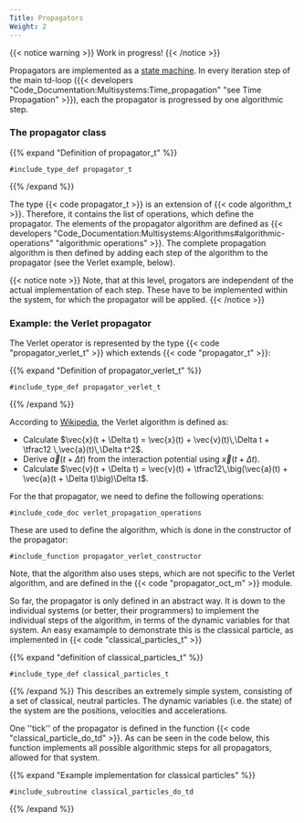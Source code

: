```yaml
---
Title: Propagators
Weight: 2
---
```


{{< notice warning >}}
Work in progress!
{{< /notice >}}

Propagators are implemented as a [state machine](https://en.wikipedia.org/wiki/Finite-state_machine). In every iteration step of the main td-loop ({{< developers "Code_Documentation:Multisystems:Time_propagation" "see Time Propagation" >}}), each the propagator is progressed by one algorithmic step.


### The propagator class

{{% expand "Definition of propagator_t" %}}
```Fortran
#include_type_def propagator_t
```
{{% /expand %}}

The type {{< code propagator_t >}} is an extension of {{< code algorithm_t >}}. Therefore, it contains the list of operations, which define the propagator.
The elements of the propagator algorithm are defined as {{< developers "Code_Documentation:Multisystems:Algorithms#algorithmic-operations" "algorithmic operations" >}}.
The complete propagation algorithm is then defined by adding each step of the algorithm to the propagator (see the Verlet example, below).

{{< notice note >}}
Note, that at this level, progators are independent of the actual implementation of each step. These have to be implemented within the system, for which the propagator will be applied.
{{< /notice >}}



### Example: the Verlet propagator


The Verlet operator is represented by the type {{< code "propagator_verlet_t" >}} which extends {{< code "propagator_t" >}}:


{{% expand "Definition of propagator_verlet_t" %}}
```Fortran
#include_type_def propagator_verlet_t
```
{{% /expand %}}

According to [Wikipedia](https://en.wikipedia.org/wiki/Verlet_integration), the Verlet algorithm is defined as:

- Calculate $\vec{x}(t + \Delta t) = \vec{x}(t) + \vec{v}(t)\,\Delta t + \tfrac12 \,\vec{a}(t)\,\Delta t^2$.
- Derive $\vec{a}(t + \Delta t)$ from the interaction potential using $\vec{x}(t + \Delta t)$.
- Calculate $\vec{v}(t + \Delta t) = \vec{v}(t) + \tfrac12\,\big(\vec{a}(t) + \vec{a}(t + \Delta t)\big)\Delta t$.

For the that propagator, we need to define the following operations:
```Fortran
#include_code_doc verlet_propagation_operations
```
These are used to define the algorithm, which is done in the constructor of the propagator:
```Fortran
#include_function propagator_verlet_constructor
```
Note, that the algorithm also uses steps, which are not specific to the Verlet algorithm, and are defined in the {{< code "propagator_oct_m" >}} module.

So far, the propagator is only defined in an abstract way. It is down to the individual systems (or better, their programmers) to implement the individual steps of the algorithm, in terms of the dynamic variables for that system. An easy examample to demonstrate this is the classical particle, as implemented in {{< code "classical_particles_t" >}}

{{% expand "definition of classical_particles_t" %}}
```Fortran
#include_type_def classical_particles_t
```
{{% /expand %}}
This describes an extremely simple system, consisting of a set of classical, neutral particles. The dynamic variables (i.e. the state) of the system are the positions, velocities and accelerations.

One ''tick'' of the propagator is defined in the function {{< code "classical_particle_do_td" >}}. As can be seen in the code below, this function implements all possible algorithmic steps for all propagators, allowed for that system.


{{% expand "Example implementation for classical particles" %}}
```Fortran
#include_subroutine classical_particles_do_td
```
{{% /expand %}}

